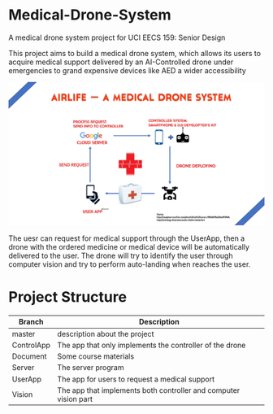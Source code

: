 # Medical-Drone-System
A medical drone system project for UCI EECS 159: Senior Design

This project aims to build a medical drone system, which allows its users to acquire medical support delivered by an AI-Controlled drone under emergencies to grand expensive devices like AED a wider accessibility

![](./res/Slides.jpg)

The uesr can request for medical support through the UserApp, then a drone with the ordered medicine or medical device will be automatically delivered to the user. The drone will try to identify the user through computer vision and try to perform auto-landing when reaches the user.

# Project Structure
|Branch|Description|
|---|---|
|master|description about the project|
|ControlApp|The app that only implements the controller of the drone|
|Document|Some course materials|
|Server|The server program|
|UserApp|The app for users to request a medical support|
|Vision|The app that implements both controller and computer vision part|